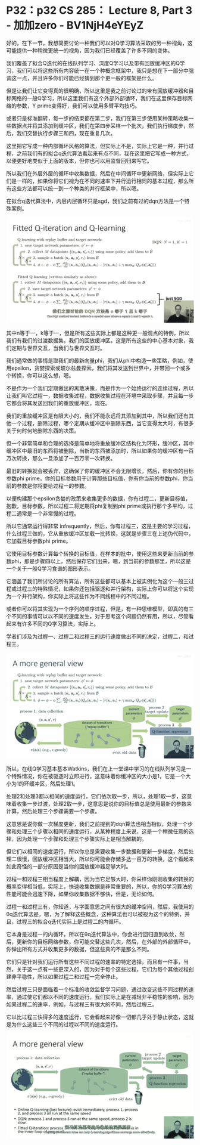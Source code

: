 # P32：p32 CS 285： Lecture 8, Part 3 - 加加zero - BV1NjH4eYEyZ

好的，在下一节，我想简要讨论一种我们可以对Q学习算法采取的另一种视角，这可能提供一种稍微更统一的视角，因为我们已经覆盖了许多不同的变体。

我们覆盖了拟合Q迭代的在线队列学习、深度Q学习以及带有回放缓冲区的Q学习，我们可以将这些所有内容统一在一个种概念框架中，我只是想在下一部分中强调这一点，并且许多你们可能已经猜到那个更一般的框架是什么。

但是让我们让它变得真的很明确，所以这里是我之前讨论过的带有回放缓冲器和目标网络的一般Q学习，所以这里我们有这个外部外部循环，我们在这里保存目标网络的参数，Y prime变得好，我们可以使用多臂平均技巧。

或者只是标准翻转，每一步的结束都在第二步，我们在第三步使用某种策略收集一些数据点并将其添加到缓冲区，我们在第四步采样一个批次，我们执行梯度步，然后，我们交替执行步骤三和四，现在重复几次。

这里把它写成一种内部循环风格的算法，但实际上不是，实际上它是一种，并行过程，之前我们有的拟合q迭代算法看起来有点不同，我在这里把它写成一种方式，以便更好地类似于上面的版本，但你也可以用监督回归来写它。

所以我们在外层外层的循环中收集数据，然后在中间循环中更新网络，但实际上它们是一样的，如果你将它们视为在不同的速率下并行运行相同的基本过程，那么所有这些方法都可以统一到一个种类的并行框架中，所以嗯。

在拟合q迭代算法中，内层内层循环只是sgd，我们之前有过的dqn方法是一个特殊案例。

![](img/512d31e8a53ca3508861b308e1b222f6_1.png)

其中n等于一，k等于一，但是所有这些实际上都是这种更一般观点的特例，所以我们有我们的过渡数据集，我们的回放缓冲区，这是所有这些的中心基本对象，我们定期与世界交互，当我们与世界交互时。

我们通常做的事情是取我们的最新向量phi，我们从phi中构造一些策略，例如，使用epsilon，贪婪探索或玻尔兹曼探索，我们将其发送到世界中，并带回一个或多个转换，你可以这么想，嗯。

不是作为一个我们定期做出的离散决策，而是作为一个始终运行的连续过程，所以让我们叫它过程一，数据收集过程，数据收集过程在环境中采取步骤，并且每一步它都会将其发送回我们的重放缓冲区，现在。

我们的重放缓冲区是有限大小的，我们不能永远将其添加到其中，所以我们还有其他一个过程，删除过程，哪个定期从缓冲区中删除东西，当它变得太大时，有很多关于何时何地删除东西的决策。

但一个非常简单和合理的选择是简单地将重放缓冲区结构化为环形，缓冲区，其中缓冲区中最旧的东西将被删除，当新的东西被添加时，所以如果你的缓冲区有一百万次转换，那么一旦添加了一百万零一次转换。

最旧的转换就会被丢弃，这确保了你的缓冲区不会无限增长，然后，你有你的目标参数phi prime，你的目标参数用于计算那些目标值，你有你当前的参数phi，你当前的参数是你将要给过程一的参数。

以便构建那个epsilon贪婪的政策来收集更多的数据，你有过程二，更新目标值，抱歉，目标参数，所以过程二将定期将phi复制到phi prime或执行那个多平均，过程二通常是一个非常慢的过程。

所以它通常运行得非常 infrequently，然后，你有过程三，这是主要的学习过程，什么过程三做的，它从重放缓冲区加载一批转换，这就是步骤三在上述伪代码中，它加载目标参数phi prime。

它使用目标参数计算每个转换的目标值，在样本的批中，使用这些来更新当前的参数phi，那是步骤四以上，然后保存它们出来，嗯，到当前的参数那里，所以这是一个关于一般Q学习食谱的图形表示。

它涵盖了我们所讨论的所有算法，所有这些都可以基本上被实例化为这个一般三过程或过程三的特殊情况，如果你还包括驱逐和并行架构，实际上你可以将这个实现为一个并行架构，你实际上将这些作为不同线程中的不同过程。

或者你可以将其实现为一个序列的顺序过程，但是，有一种思维模型，即真的有三个不同的事情可以以不同的速度发生，对于思考这个问题仍然有用，所以，尽管看起来有许多不同的Q学习算法，实际上。

学者们涉及为过程一、过程二和过程三的运行速度做出不同的决定，过程二，和过程三。

![](img/512d31e8a53ca3508861b308e1b222f6_3.png)

所以，在线Q学习基本基本Watkins，我们在上一堂课中学习的在线队列学习是一个特殊情况，你在被驱逐时立即进行，这意味着你缓冲区的大小是1，它是一个大小为1的环缓冲区，然后处理1。

处理2和处理3都以相同的速度运行，它们依次取一步，所以，处理1取一步，这意味着收集一步过渡，处理2取一步，这意思是说你的目标值总是使用最新的参数来计算，然后处理三个步骤需要一个步骤。

这意思是说你做一次梯度更新，我们之前提到的dqn算法也相当相似，处理一个步骤和处理三个步骤以相同的速度运行，从某种程度上来说，这是一个稍微任意的选择，因为处理一个步骤和处理三个步骤实际上是相当解耦的。

但它们以相同的速度运行，所以你总是需要收集一步数据和更新一步梯度，然后处理二很慢，回放缓冲区相当大，所以你可能会存储多达一百万的转换，这个看起来如此奇怪的一部分原因是当你的回放缓冲器足够大时。

过程一和过程三相当程度上解耦，因为当它足够大时，你采样你刚刚收集的转换的概率变得相当低，实际上，快速收集数据是非常重要的，所以，你的Q学习算法的性能可能会迅速下降，如果你收集数据不够快，但是，无论如何。

过程一和过程三有，你知道，与字面意思之间有很大的缓冲空间，然后，我使用的θq迭代算法是，嗯，为了解释这些概念，这种算法也可以被视为这个的特例，并且，过程三的拟合q迭代实际上是过程二的内循环。

它本身是过程一的内循环，所以在θq迭代算法中，你会进行回归直到收敛，然后，更新你的目标网络参数，你可能交替这些几次，然后，在外部的外部循环中，你弹出所有方式并收集更多的数据，但这些真的不是那么不同。

它们只是针对我们运行所有这些不同过程的速率的特定选择，而且有一件事，当然，关于这一点有一些更深入的，因为对于每个这些过程，它们为每个其他过程创建非平稳性，所以如果过程二和过程一完全停止。

然后过程三只是面临着一个标准的收敛监督学习问题，通过改变这些不同过程的速率，通过使它们都以不同的速度运行，我们实际上是在减轻非平稳性的影响，因为如果过程二的速率，例如，与过程三有很大的不同，然后过程三。

它以比过程三快得多的速度运行，它会看起来好像一切都几乎处于静止状态，这就是为什么这些三个不同的过程以不同的速度运行。



![](img/512d31e8a53ca3508861b308e1b222f6_5.png)
